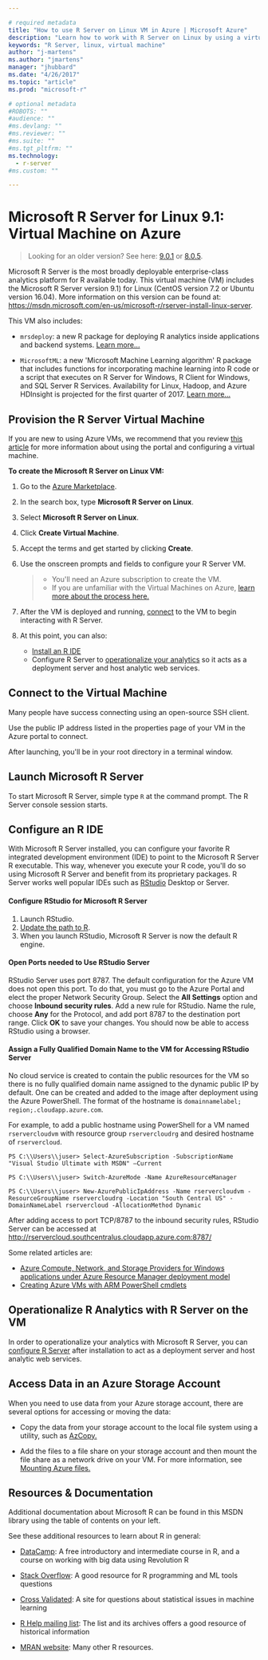 ```yaml
---

# required metadata
title: "How to use R Server on Linux VM in Azure | Microsoft Azure"
description: "Learn how to work with R Server on Linux by using a virtual machine in Azure."
keywords: "R Server, linux, virtual machine"
author: "j-martens"
ms.author: "jmartens"
manager: "jhubbard"
ms.date: "4/26/2017"
ms.topic: "article"
ms.prod: "microsoft-r"

# optional metadata
#ROBOTS: ""
#audience: ""
#ms.devlang: ""
#ms.reviewer: ""
#ms.suite: ""
#ms.tgt_pltfrm: ""
ms.technology: 
  - r-server
#ms.custom: ""

---
```


# Microsoft R Server for Linux 9.1:  Virtual Machine on Azure

>Looking for an older version? See here: [9.0.1](r-server-vm-azure-linux-9-0-1.md) or [8.0.5](r-server-vm-azure-linux-8-0-5.md). 

Microsoft R Server is the most broadly deployable enterprise-class analytics platform for R available today. This virtual machine (VM) includes the Microsoft R Server version 9.1) for Linux (CentOS version 7.2 or Ubuntu version 16.04). More information on this version can be found at: https://msdn.microsoft.com/en-us/microsoft-r/rserver-install-linux-server. 

This VM also includes:

+ `mrsdeploy`: a new R package for deploying R analytics inside applications and backend systems. [Learn more...](../r-reference/mrsdeploy/mrsdeploy-package.md)

+ `MicrosoftML`:  a new 'Microsoft Machine Learning algorithm' R package that includes functions for incorporating machine learning into R code or a script that executes on R Server for Windows, R Client for Windows, and SQL Server R Services. Availability for Linux, Hadoop, and Azure HDInsight is projected for the first quarter of 2017. [Learn more...](../r-reference/microsoftml/microsoftml-package.md)

## Provision the R Server Virtual Machine

If you are new to using Azure VMs, we recommend that you review [this article](https://azure.microsoft.com/en-us/documentation/services/virtual-machines/linux/) for more information about using the portal and configuring a virtual machine.

**To create the Microsoft R Server on Linux VM:**

1. Go to the [Azure Marketplace](https://azure.microsoft.com/en-us/marketplace/).

1. In the search box, type **Microsoft R Server on Linux**.

1. Select **Microsoft R Server on Linux**. 

1. Click **Create Virtual Machine**. 

1. Accept the terms and get started by clicking **Create**. 

1. Use the onscreen prompts and fields to configure your R Server VM. 
   >- You'll need an Azure subscription to create the VM.
   >- If you are unfamiliar with the Virtual Machines on Azure, [learn more about the process here.](https://azure.microsoft.com/en-us/documentation/services/virtual-machines/linux/)

1. After the VM is deployed and running, [connect](#connect) to the VM to begin interacting with R Server. 

1. At this point, you can also: 
    + [Install an R IDE](#ride)
    + Configure R Server to [operationalize your analytics](#o16n) so it acts as a deployment server and host analytic web services. 

<a name="connect"></a>

## Connect to the Virtual Machine

Many people have success connecting using an open-source SSH client. 

Use the public IP address listed in the properties page of your VM in the Azure portal to connect.

After launching, you'll be in your root directory in a terminal window. 

## Launch Microsoft R Server

To start Microsoft R Server, simple type `R` at the command prompt. The R Server console session starts.

<a name="ride"></a>

## Configure an R IDE

With Microsoft R Server installed, you can configure your favorite R integrated development environment (IDE) to point to the Microsoft R Server R executable. This way, whenever you execute your R code, you'll do so using Microsoft R Server and benefit from its proprietary packages.  R Server works well popular IDEs such as [RStudio](https://www.rstudio.com) Desktop or Server. 

#### Configure RStudio for Microsoft R Server
  1. Launch RStudio.
  1. [Update the path to R](https://support.rstudio.com/hc/en-us/articles/200486138-Using-Different-Versions-of-R).
  1. When you launch RStudio, Microsoft R Server is now the default R engine.

#### Open Ports needed to Use RStudio Server

RStudio Server uses port 8787. The default configuration for the Azure VM does not open this port. To do that, you must go to the Azure Portal and elect the proper Network Security Group. Select the **All Settings** option and choose **Inbound security rules**. Add a new rule for RStudio. Name the rule, choose **Any** for the Protocol, and add port 8787 to the destination port range. Click **OK** to save your changes. You should now be able to access RStudio using a browser.

#### Assign a Fully Qualified Domain Name to the VM for Accessing RStudio Server

No cloud service is created to contain the public resources for the VM so there is no fully qualified domain name assigned to the dynamic public IP by default. One can be created and added to the image after deployment using the Azure PowerShell. The format of the hostname is ````domainnamelabel; region;.cloudapp.azure.com````. 

For example, to add a public hostname using PowerShell for a VM named `rservercloudvm` with resource group `rservercloudrg` and desired hostname of `rservercloud`.

```
PS C:\\Users\\juser> Select-AzureSubscription -SubscriptionName "Visual Studio Ultimate with MSDN" –Current

PS C:\\Users\\juser> Switch-AzureMode -Name AzureResourceManager

PS C:\\Users\\juser> New-AzurePublicIpAddress -Name rservercloudvm -ResourceGroupName rservercloudrg -Location "South Central US" -DomainNameLabel rservercloud -AllocationMethod Dynamic
```

After adding access to port TCP/8787 to the inbound security rules, RStudio Server can be accessed at <http://rservercloud.southcentralus.cloudapp.azure.com:8787/>

Some related articles are:

+ [Azure Compute, Network, and Storage Providers for Windows applications under Azure Resource Manager deployment model](https://azure.microsoft.com/en-gb/documentation/articles/virtual-machines-azurerm-versus-azuresm/)
+ [Creating Azure VMs with ARM PowerShell cmdlets](http://blogs.msdn.com/b/cloud_solution_architect/archive/2015/05/05/creating-azure-vms-with-arm-powershell-cmdlets.aspx)

<a name="o16n"></a>

## Operationalize R Analytics with R Server on the VM

In order to operationalize your analytics with Microsoft R Server, you can [configure R Server](operationalize-r-server-one-box-config.md) after installation to act as a deployment server and host analytic web services. 


## Access Data in an Azure Storage Account

When you need to use data from your Azure storage account, there are several options for accessing or moving the data:

+ Copy the data from your storage account to the local file system using a utility, such as [AzCopy.](https://azure.microsoft.com/en-us/documentation/articles/storage-use-azcopy/)

+ Add the files to a file share on your storage account and then mount the file share as a network drive on your VM. For more information, see [Mounting Azure files.](https://azure.microsoft.com/en-us/documentation/articles/storage-how-to-use-files-linux/)


## Resources & Documentation

Additional documentation about Microsoft R can be found in this MSDN library using the table of contents on your left.

See these additional resources to learn about R in general:
+ [DataCamp](http://www.datacamp.com/): A free introductory and intermediate course in R, and a course on working with big data using Revolution R

+ [Stack Overflow](http://www.stackoverflow.com/): A good resource for R programming and ML tools questions

+ [Cross Validated](https://stats.stackexchange.com/): A site for questions about statistical issues in machine learning

+ [R Help mailing list](https://www.r-project.org/mail.html): The list and its archives offers a good resource of historical information

+ [MRAN website](https://mran.microsoft.com/documents/getting-started/): Many other R resources.